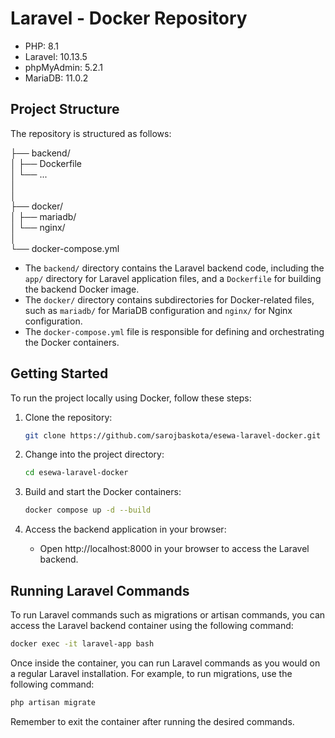 # Laravel - Docker Repository

- PHP: 8.1
- Laravel: 10.13.5
- phpMyAdmin: 5.2.1
- MariaDB: 11.0.2

## Project Structure

The repository is structured as follows:

├── backend/<br>
│ ├── Dockerfile<br>
│ └── ...<br>
│ <br>
│ <br>
├── docker/<br>
│ ├── mariadb/<br>
│ └── nginx/<br>
│ <br>
└── docker-compose.yml<br>


- The `backend/` directory contains the Laravel backend code, including the `app/` directory for Laravel application files, and a `Dockerfile` for building the backend Docker image.
- The `docker/` directory contains subdirectories for Docker-related files, such as `mariadb/` for MariaDB configuration and `nginx/` for Nginx configuration.
- The `docker-compose.yml` file is responsible for defining and orchestrating the Docker containers.

## Getting Started

To run the project locally using Docker, follow these steps:

1. Clone the repository:

   ```bash
   git clone https://github.com/sarojbaskota/esewa-laravel-docker.git
   ```
2. Change into the project directory:

   ```bash
   cd esewa-laravel-docker
   ```
3. Build and start the Docker containers:

   ```bash
   docker compose up -d --build

4. Access the backend application in your browser:

   - Open http://localhost:8000 in your browser to access the Laravel backend.

## Running Laravel Commands

To run Laravel commands such as migrations or artisan commands, you can access the Laravel backend container using the following command:

```bash
docker exec -it laravel-app bash
```

Once inside the container, you can run Laravel commands as you would on a regular Laravel installation. For example, to run migrations, use the following command:

```bash
php artisan migrate
```

Remember to exit the container after running the desired commands.